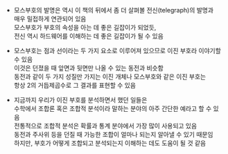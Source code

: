 

- 모스부호의 발명은 역시 이 책의 뒤에서 좀 더 살펴볼 전신(telegraph)의 발명과  
  매우 밀접하게 연관되어 있음  
  모스부호가 부호의 속성을 아는 데 좋은 길잡이가 되었듯,  
  전신 역시 하드웨어를 이해하는 데 좋은 길잡이가 될 수 있음  
  

- 모스부호는 점과 선이라는 두 가지 요소로 이루어져 있으므로 이진 부호라 이야기할 수 있음  
  이것은 던졌을 때 앞면과 뒷면만 나올 수 있는 동전과 비슷함  
  동전과 같이 두 가지 성질만 가지는 이진 개체나 모스부호와 같은 이진 부호는  
  항상 2의 거듭제곱수로 그 결과를 표현할 수 있음  
  
  
- 지금까지 우리가 이진 부호를 분석하면서 했던 일들은  
  수학에서 조합론 혹은 조합적 분석이라 말하는 분야의 아주 간단한 예라고 할 수 있음  
  전통적으로 조합적 분석은 확률과 통계 분야에서 가장 많이 사용되고 있음  
  동전과 주사위 등을 던질 때 가능한 조합이 얼마나 되는지 알아낼 수 있기 때문임  
  하지만, 부호가 어떻게 조합되고 분석되는지 이해하는 데도 도움이 될 것 같음  
  
  
